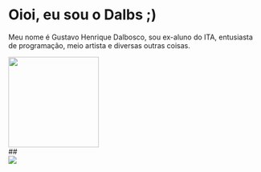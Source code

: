 # Oioi, eu sou o Dalbs ;) 


<div>
  <p>Meu nome é Gustavo Henrique Dalbosco, sou ex-aluno do ITA, entusiasta de programação, meio artista e diversas outras coisas.</p>
</div>  
<div>
    <img height="180em" src="https://github-readme-stats.vercel.app/api/top-langs/?username=rafaballerini&layout=compact&langs_count=7&theme=dracula"/>
</div>
 ## 
 
<div > 
  <a href="https://www.linkedin.com/in/dalboscogh" target="_blank"><img src="https://img.shields.io/badge/-LinkedIn-%230077B5?style=for-the-badge&logo=linkedin&logoColor=white" target="_blank"></a>
</div>
